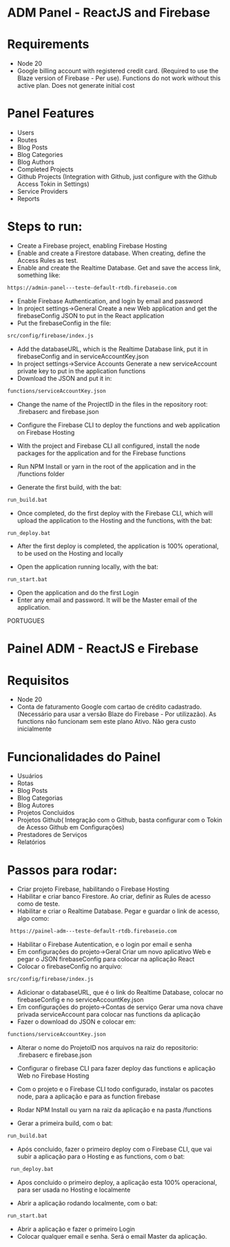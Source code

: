 # ADM Panel - ReactJS and Firebase

# Requirements

- Node 20
- Google billing account with registered credit card. (Required to use the Blaze version of Firebase - Per use). Functions do not work without this active plan. Does not generate initial cost

# Panel Features

- Users
- Routes
- Blog Posts
- Blog Categories
- Blog Authors
- Completed Projects
- Github Projects (Integration with Github, just configure with the Github Access Tokin in Settings)
- Service Providers
- Reports

# Steps to run:

- Create a Firebase project, enabling Firebase Hosting
- Enable and create a Firestore database. When creating, define the Access Rules as test.
- Enable and create the Realtime Database. Get and save the access link, something like:
```sh
https://admin-panel---teste-default-rtdb.firebaseio.com
```
- Enable Firebase Authentication, and login by email and password
- In project settings->General Create a new Web application and get the firebaseConfig JSON to put in the React application
- Put the firebaseConfig in the file:
```sh
src/config/firebase/index.js
```
- Add the databaseURL, which is the Realtime Database link, put it in firebaseConfig and in serviceAccountKey.json
- In project settings->Service Accounts Generate a new serviceAccount private key to put in the application functions
- Download the JSON and put it in:
```sh
functions/serviceAccountKey.json
```
- Change the name of the ProjectID in the files in the repository root: .firebaserc and firebase.json
- Configure the Firebase CLI to deploy the functions and web application on Firebase Hosting

- With the project and Firebase CLI all configured, install the node packages for the application and for the Firebase functions
- Run NPM Install or yarn in the root of the application and in the /functions folder

- Generate the first build, with the bat:
```sh
run_build.bat
```
- Once completed, do the first deploy with the Firebase CLI, which will upload the application to the Hosting and the functions, with the bat:
```sh
run_deploy.bat
```
- After the first deploy is completed, the application is 100% operational, to be used on the Hosting and locally

- Open the application running locally, with the bat:
```sh
run_start.bat
```
- Open the application and do the first Login
- Enter any email and password. It will be the Master email of the application.

PORTUGUES

# Painel ADM - ReactJS e Firebase

# Requisitos

- Node 20
- Conta de faturamento Google com cartao de crédito cadastrado. (Necessário para usar a versão Blaze do Firebase - Por utilizazão). As functions não funcionam sem este plano Ativo. Não gera custo inicialmente

# Funcionalidades do Painel

- Usuários
- Rotas
- Blog Posts
- Blog Categorias
- Blog Autores
- Projetos Concluidos
- Projetos Github( Integração com o Github, basta configurar com o Tokin de Acesso Github em Configurações)
- Prestadores de Serviços
- Relatórios

# Passos para rodar:

- Criar projeto Firebase, habilitando o Firebase Hosting
- Habilitar e criar banco Firestore. Ao criar, definir as Rules de acesso como de teste.
- Habilitar e criar o Realtime Database. Pegar e guardar o link de acesso, algo como:
```sh
 https://painel-adm---teste-default-rtdb.firebaseio.com
```
- Habilitar o Firebase Autentication, e o login por email e senha
- Em configurações do projeto->Geral Criar um novo aplicativo Web e pegar o JSON firebaseConfig para colocar na aplicação React
- Colocar o firebaseConfig no arquivo:
```sh
src/config/firebase/index.js
```
- Adicionar o databaseURL, que é o link do Realtime Database, colocar no firebaseConfig e no serviceAccountKey.json
- Em configurações do projeto->Contas de serviço Gerar uma nova chave privada serviceAccount para colocar nas functions da aplicação
- Fazer o download do JSON e colocar em:
```sh
functions/serviceAccountKey.json
```
- Alterar o nome do ProjetoID nos arquivos na raiz do repositorio: .firebaserc e firebase.json
- Configurar o firebase CLI para fazer deploy das functions e aplicação Web no Firebase Hosting

- Com o projeto e o Firebase CLI todo configurado, instalar os pacotes node, para a aplicação e para as function firebase
- Rodar NPM Install ou yarn na raiz da aplicação e na pasta /functions

- Gerar a primeira build, com o bat: 
```sh
run_build.bat
```  
- Após concluido, fazer o primeiro deploy com o Firebase CLI, que vai subir a aplicação para o Hosting e as functions, com o bat:
```sh
 run_deploy.bat
```  
- Apos concluido o primeiro deploy, a aplicação esta 100% operacional, para ser usada no Hosting e localmente

- Abrir a aplicação rodando localmente, com o bat:
```sh
run_start.bat
```   
- Abrir a aplicação e fazer o primeiro Login
- Colocar qualquer email e senha. Será o email Master da aplicação.
